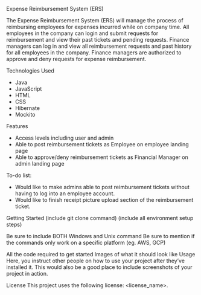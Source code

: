 Expense Reimbursement System (ERS)


The Expense Reimbursement System (ERS) will manage the process of reimbursing employees for expenses incurred while on company time. All employees in the company can login and submit requests for reimbursement and view their past tickets and pending requests. Finance managers can log in and view all reimbursement requests and past history for all employees in the company. Finance managers are authorized to approve and deny requests for expense reimbursement.

Technologies Used
- Java
- JavaScript
- HTML
- CSS
- Hibernate
- Mockito

Features
- Access levels including user and admin
- Able to post reimbursement tickets as Employee on employee landing page
- Able to approve/deny reimbursement tickets as Financial Manager on admin landing page

To-do list:
- Would like to make admins able to post reimbursement tickets without having to log into an employee account.
- Would like to finish receipt picture upload section of the reimbursement ticket.


Getting Started
(include git clone command) (include all environment setup steps)

Be sure to include BOTH Windows and Unix command
Be sure to mention if the commands only work on a specific platform (eg. AWS, GCP)

All the code required to get started
Images of what it should look like
Usage
Here, you instruct other people on how to use your project after they’ve installed it. This would also be a good place to include screenshots of your project in action.

License
This project uses the following license: <license_name>.
